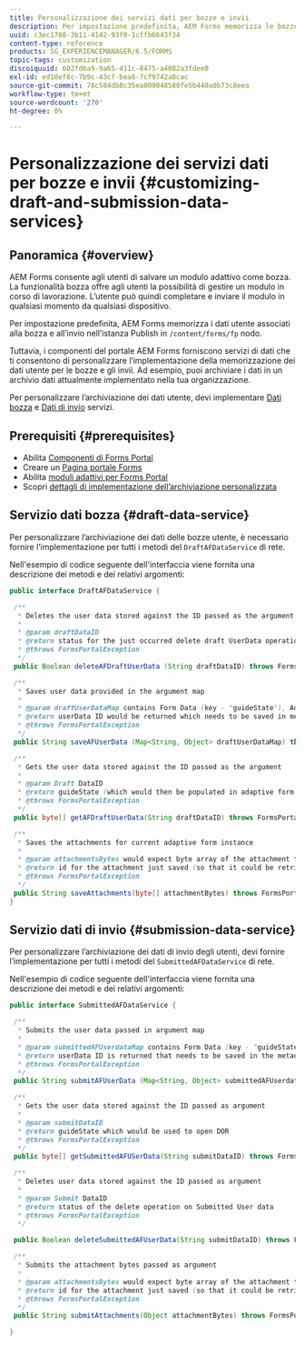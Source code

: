 ```yaml
---
title: Personalizzazione dei servizi dati per bozze e invii
description: Per impostazione predefinita, AEM Forms memorizza le bozze e i moduli adattivi inviati in un nodo predefinito sull’istanza Publish. Tuttavia, puoi configurare i servizi dati bozza e invio di AEM Forms per personalizzare l’archiviazione delle bozze e dei moduli adattivi inviati.
uuid: c3ec1708-3b11-4142-93f0-1cffb6643f34
content-type: reference
products: SG_EXPERIENCEMANAGER/6.5/FORMS
topic-tags: customization
discoiquuid: 602fd6a9-9a65-411c-8475-a4082a3fdee0
exl-id: ed10ef8c-7b9c-43cf-bea8-7cf9742a8cac
source-git-commit: 78c584db8c35ea809048580fe5b440a0b73c8eea
workflow-type: tm+mt
source-wordcount: '270'
ht-degree: 0%

---
```


# Personalizzazione dei servizi dati per bozze e invii {#customizing-draft-and-submission-data-services}

## Panoramica {#overview}

AEM Forms consente agli utenti di salvare un modulo adattivo come bozza. La funzionalità bozza offre agli utenti la possibilità di gestire un modulo in corso di lavorazione. L’utente può quindi completare e inviare il modulo in qualsiasi momento da qualsiasi dispositivo.

Per impostazione predefinita, AEM Forms memorizza i dati utente associati alla bozza e all’invio nell’istanza Publish in `/content/forms/fp` nodo.

Tuttavia, i componenti del portale AEM Forms forniscono servizi di dati che ti consentono di personalizzare l’implementazione della memorizzazione dei dati utente per le bozze e gli invii. Ad esempio, puoi archiviare i dati in un archivio dati attualmente implementato nella tua organizzazione.

Per personalizzare l’archiviazione dei dati utente, devi implementare [Dati bozza](/help/forms/using/custom-draft-submission-data-services.md#p-draft-data-service-p) e [Dati di invio](/help/forms/using/custom-draft-submission-data-services.md#p-submission-data-service-p) servizi.

## Prerequisiti {#prerequisites}

* Abilita [Componenti di Forms Portal](/help/forms/using/enabling-forms-portal-components.md)
* Creare un [Pagina portale Forms](/help/forms/using/creating-form-portal-page.md)
* Abilita [moduli adattivi per Forms Portal](/help/forms/using/draft-submission-component.md)
* Scopri [dettagli di implementazione dell’archiviazione personalizzata](/help/forms/using/draft-submission-component.md#customizing-the-storage)

## Servizio dati bozza {#draft-data-service}

Per personalizzare l’archiviazione dei dati delle bozze utente, è necessario fornire l’implementazione per tutti i metodi del `DraftAFDataService` di rete.

Nell&#39;esempio di codice seguente dell&#39;interfaccia viene fornita una descrizione dei metodi e dei relativi argomenti:

```java
public interface DraftAFDataService {

 /**
  * Deletes the user data stored against the ID passed as the argument
  *
  * @param draftDataID
  * @return status for the just occurred delete draft UserData operation
  * @throws FormsPortalException
  */
 public Boolean deleteAFDraftUserData (String draftDataID) throws FormsPortalException;

 /**
  * Saves user data provided in the argument map
  *
  * @param draftUserDataMap contains Form Data (key - "guideState"), Adaptive Form Name (Key - "guideName"), and Draft DataID (Key - "userDataID") in case of update
  * @return userData ID would be returned which needs to be saved in metadata node
  * @throws FormsPortalException
  */
 public String saveAFUserData (Map<String, Object> draftUserDataMap) throws FormsPortalException;

 /**
  * Gets the user data stored against the ID passed as the argument
  *
  * @param Draft DataID
  * @return guideState (which would then be populated in adaptive form to reload the draft) which is stored against draftDataID
  * @throws FormsPortalException
  */
 public byte[] getAFDraftUserData(String draftDataID) throws FormsPortalException;

 /**
  * Saves the attachments for current adaptive form instance
  *
  * @param attachmentsBytes would expect byte array of the attachment to be saved
  * @return id for the attachment just saved (so that it could be retrieved later)
  * @throws FormsPortalException
  */
 public String saveAttachments(byte[] attachmentBytes) throws FormsPortalException;
}
```

## Servizio dati di invio {#submission-data-service}

Per personalizzare l’archiviazione dei dati di invio degli utenti, devi fornire l’implementazione per tutti i metodi del `SubmittedAFDataService` di rete.

Nell&#39;esempio di codice seguente dell&#39;interfaccia viene fornita una descrizione dei metodi e dei relativi argomenti:

```java
public interface SubmittedAFDataService {

 /**
  * Submits the user data passed in argument map
  *
  * @param submittedAFUserdataMap contains Form Data (key - "guideState"), Adaptive Form Name (Key - "guideName"), and Draft DataID (Key - "userDataID")
  * @return userData ID is returned that needs to be saved in the metadata node
  * @throws FormsPortalException
  */
 public String submitAFUserData (Map<String, Object> submittedAFUserdataMap) throws FormsPortalException;

 /**
  * Gets the user data stored against the ID passed as argument
  *
  * @param submitDataID
  * @return guideState which would be used to open DOR
  * @throws FormsPortalException
  */
 public byte[] getSubmittedAFUSerData(String submitDataID) throws FormsPortalException;

 /**
  * Deletes user data stored against the ID passed as argument
  *
  * @param Submit DataID
  * @return status of the delete operation on Submitted User data
  * @throws FormsPortalException
  */

 public Boolean deleteSubmittedAFUserData(String submitDataID) throws FormsPortalException;

 /**
  * Submits the attachment bytes passed as argument
  *
  * @param attachmentsBytes would expect byte array of the attachment to be saved
  * @return id for the attachment just saved (so that it could be retrieved later)
  * @throws FormsPortalException
  */
 public String submitAttachments(Object attachmentBytes) throws FormsPortalException;

}
```
